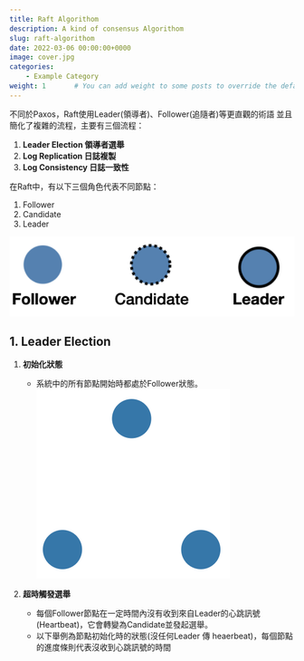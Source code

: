 ```yaml
---
title: Raft Algorithom
description: A kind of consensus Algorithom
slug: raft-algorithom
date: 2022-03-06 00:00:00+0000
image: cover.jpg
categories:
    - Example Category
weight: 1       # You can add weight to some posts to override the default sorting (date descending)
---
```

不同於Paxos，Raft使用Leader(領導者)、Follower(追隨者)等更直觀的術語
並且簡化了複雜的流程，主要有三個流程：

1. **Leader Election 領導者選舉**
2. **Log Replication 日誌複製**
3. **Log Consistency 日誌一致性**

在Raft中，有以下三個角色代表不同節點：
1. Follower
2. Candidate
3. Leader

![Nodes overview](raft-nodes-overview.png)

## 1. Leader Election

1. **初始化狀態**
   - 系統中的所有節點開始時都處於Follower狀態。 
   ![1](1.png)	   

2. **超時觸發選舉**
   - 每個Follower節點在一定時間內沒有收到來自Leader的心跳訊號(Heartbeat)，它會轉變為Candidate並發起選舉。
   - 以下舉例為節點初始化時的狀態(沒任何Leader 傳 heaerbeat)，每個節點的進度條則代表沒收到心跳訊號的時間
   <!-- ![Leader election](leader_election.gif) -->